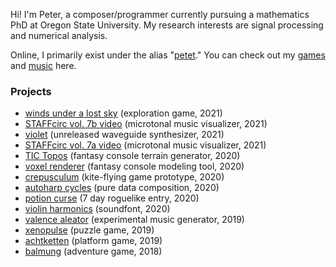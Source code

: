 ---
---

Hi!  I'm Peter, a composer/programmer currently pursuing a mathematics PhD at Oregon State University.
My research interests are signal processing and numerical analysis.

Online, I primarily exist under the alias "[petet](https://twitter.com/retropetet "twitter")."
You can check out my [games](https://petet.itch.io "itch.io") and [music](https://soundcloud.com/symphonynth "soundcloud") here.

### Projects

* [winds under a lost sky](https://petet.itch.io/winds-under-a-lost-sky) (exploration game, 2021)
* [STAFFcirc vol. 7b video](https://www.youtube.com/watch?v=tl0aWEt5nA0) (microtonal music visualizer, 2021)
* [violet](https://twitter.com/retropetet/status/1350896880851447809) (unreleased waveguide synthesizer, 2021)
* [STAFFcirc vol. 7a video](https://www.youtube.com/watch?v=bsiOMc4aV-8) (microtonal music visualizer, 2021)
* [TIC Topos](https://petet.itch.io/tic-topos) (fantasy console terrain generator, 2020)
* [voxel renderer](https://tic80.com/play?cart=1229) (fantasy console modeling tool, 2020)
* [crepusculum](petet.itch.io/crepusculum) (kite-flying game prototype, 2020)
* [autoharp cycles](https://battleofthebits.org/arena/Entry/Autoharp+Cycles/33794/) (pure data composition, 2020)
* [potion curse](petet.itch.io/potion-curse) (7 day roguelike entry, 2020)
* [violin harmonics](https://github.com/petercowal/violin-soundfonts) (soundfont, 2020)
* [valence aleator](https://petet.itch.io/valence-aleator) (experimental music generator, 2019)
* [xenopulse](https://xandrakeart.itch.io/xenopulse) (puzzle game, 2019)
* [achtketten](petet.itch.io/achtketten) (platform game, 2019)
* [balmung](https://petet.itch.io/balmung) (adventure game, 2018)
